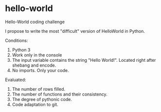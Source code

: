 # hello-world
Hello-World coding challenge


I propose to write the most "difficult" version of HelloWorld in Python.

Conditions:
1. Python 3
2. Work only in the console
3. The input variable contains the string "Hello World!". Located right after shebang and encode.
4. No imports. Only your code.

Evaluated:
1. The number of rows filled.
2. The number of functions and their consistency.
3. The degree of pythonic code.
4. Code adaptation to git.
